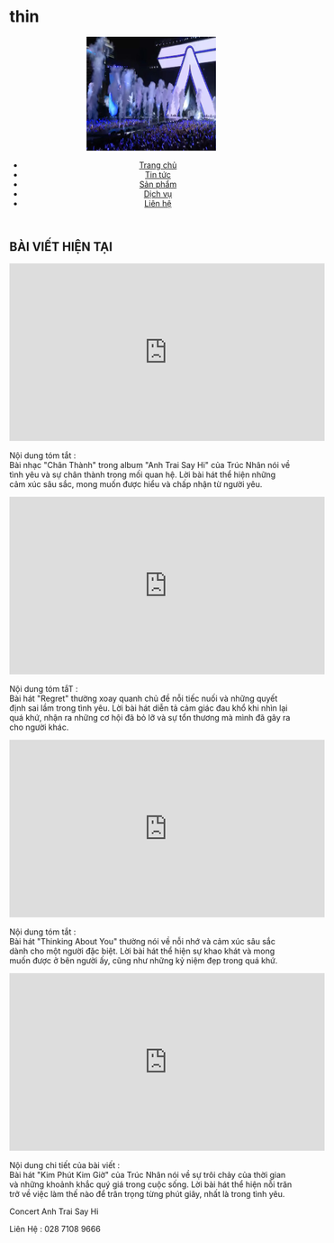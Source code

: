 # thin
<html lang="vi">
<head>
<meta charset="UTF-8">
<meta name="viewport" content="width=device-width, initial-scale=1.0">
<title>Trang Web</title>
<link rel="stylesheet" href="style.css">
<link href="tt.css" rel="stylesheet" type="text/css">
</head>
<body>
	<header>
<div class="logo">
<img src="avt.jpg" alt="Logo" width="230" height="202">
</div>
<nav class="menu">
	<ul>
<li><a href="#">Trang chủ</a></li>
<li><a href="#">Tin tức</a></li>
<li><a href="#">Sản phẩm</a></li>
<li><a href="#">Dịch vụ</a></li>
<li><a href="#">Liên hệ</a></li>
</ul>
	</nav>
	</header>
	<div class="container">
<div class="col1">
<div class="search-bar">
<form action="/search" method="GET">
</form>
</div>
	</div>
<h2>BÀI VIẾT HIỆN TẠI</h2>
<div class="post"> <iframe width="560" height="315" src="https://www.youtube.com/embed/NHEst6ZzlMk?si=JRSVQjZPSkNCRD5d" title="YouTube video player" frameborder="0" allow="accelerometer; autoplay; clipboard-write; encrypted-media; gyroscope; picture-in-picture; web-share" referrerpolicy="strict-origin-when-cross-origin" allowfullscreen></iframe><p>Nội dung tóm tắt :<br> Bài nhạc "Chân Thành" trong album "Anh Trai Say Hi" của Trúc Nhân nói về tình yêu và sự chân thành trong mối quan hệ. Lời bài hát thể hiện những cảm xúc sâu sắc, mong muốn được hiểu và chấp nhận từ người yêu.</p>
</div>
<div class="post">
<iframe width="560" height="315" src="https://www.youtube.com/embed/io0CLX_ZStY?si=fEm8dPcBurLVfXVc" title="YouTube video player" frameborder="0" allow="accelerometer; autoplay; clipboard-write; encrypted-media; gyroscope; picture-in-picture; web-share" referrerpolicy="strict-origin-when-cross-origin" allowfullscreen></iframe>
<p>Nội dung tóm tắT :<br>
	Bài hát "Regret" thường xoay quanh chủ đề nỗi tiếc nuối và những quyết định sai lầm trong tình yêu. Lời bài hát diễn tả cảm giác đau khổ khi nhìn lại quá khứ, nhận ra những cơ hội đã bỏ lỡ và sự tổn thương mà mình đã gây ra cho người khác.
 </p>
</div>
<div class="post">
<iframe width="560" height="315" src="https://www.youtube.com/embed/o7X2VnPcufU?si=4Egyuo3nWPd1UuhW" title="YouTube video player" frameborder="0" allow="accelerometer; autoplay; clipboard-write; encrypted-media; gyroscope; picture-in-picture; web-share" referrerpolicy="strict-origin-when-cross-origin" allowfullscreen></iframe><p>Nội dung tóm tắt : <br>Bài hát "Thinking About You" thường nói về nỗi nhớ và cảm xúc sâu sắc dành cho một người đặc biệt. Lời bài hát thể hiện sự khao khát và mong muốn được ở bên người ấy, cũng như những kỷ niệm đẹp trong quá khứ. </p>
</div>
<div class="col2"><iframe width="560" height="315" src="https://www.youtube-nocookie.com/embed/g1HrVjV2OUs?si=3cWUzqNzIPjfcHDi" title="YouTube video player" frameborder="0" allow="accelerometer; autoplay; clipboard-write; encrypted-media; gyroscope; picture-in-picture; web-share" referrerpolicy="strict-origin-when-cross-origin" allowfullscreen></iframe><p>Nội dung chi tiết của bài viết :<br>
  Bài hát "Kim Phút Kim Giờ" của Trúc Nhân nói về sự trôi chảy của thời gian và những khoảnh khắc quý giá trong cuộc sống. Lời bài hát thể hiện nỗi trăn trở về việc làm thế nào để trân trọng từng phút giây, nhất là trong tình yêu. </p>
</div>
</div>
		<footer>
<p>Concert Anh Trai Say Hi </p>
<p>Liên Hệ : 028 7108 9666</p>
</footer>
</body>
</html>
